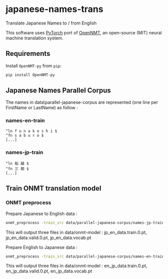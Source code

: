 # japanese-names-trans
Translate Japanese Names to / from English

This software uses [PyTorch](https://github.com/pytorch/pytorch)
port of [OpenNMT](https://github.com/OpenNMT/OpenNMT),
an open-source (MIT) neural machine translation system.


## Requirements

Install `OpenNMT-py` from `pip`:
```bash
pip install OpenNMT-py
```

## Japanese Names Parallel Corpus
The names in data\parallel-japanese-corpus are represented (one line per FirstName or LastName) as follow : 
### names-en-train
```
^ln f u n a k o s h i $
^fn s a b u r o $
[...]
```

### names-jp-train
```
^ln 船 越 $
^fn 三 朗 $
[...]
```

## Train ONMT translation model
### ONMT preprocess
Prepare Japanese to English data :
```bash
onmt_preprocess -train_src data/parallel-japanese-corpus/names-jp-train.txt -train_tgt data/parallel-japanese-corpus/names-en-train.txt -valid_src data/parallel-japanese-corpus/names-jp-val.txt -valid_tgt data/parallel-japanese-corpus/names-en-val.txt -save_data data/onmt-model/jp_en_data
```

This will output three files in data/onmt-model : jp_en_data.train.0.pt, jp_en_data.valid.0.pt, jp_en_data.vocab.pt


Prepare English to Japanese data :
```bash
onmt_preprocess -train_src data/parallel-japanese-corpus/names-en-train.txt -train_tgt data/parallel-japanese-corpus/names-jp-train.txt -valid_src data/parallel-japanese-corpus/names-en-val.txt -valid_tgt data/parallel-japanese-corpus/names-jp-val.txt -save_data data/onmt-model/en_jp_data
```

This will output three files in data/onmt-model : en_jp_data.train.0.pt, en_jp_data.valid.0.pt, en_jp_data.vocab.pt
